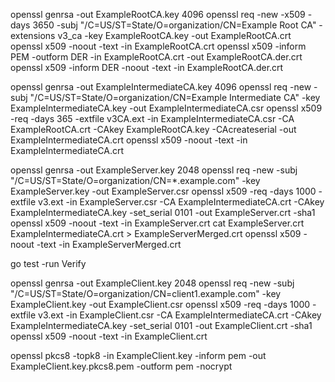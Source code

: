 openssl genrsa -out ExampleRootCA.key 4096
openssl req -new -x509 -days 3650 -subj "/C=US/ST=State/O=organization/CN=Example Root CA" -extensions v3_ca -key ExampleRootCA.key -out ExampleRootCA.crt
openssl x509 -noout -text -in ExampleRootCA.crt
openssl x509 -inform PEM -outform DER -in ExampleRootCA.crt -out ExampleRootCA.der.crt
openssl x509 -inform DER -noout -text -in ExampleRootCA.der.crt

openssl genrsa -out ExampleIntermediateCA.key 4096
openssl req -new -subj "/C=US/ST=State/O=organization/CN=Example Intermediate CA" -key ExampleIntermediateCA.key -out ExampleIntermediateCA.csr
openssl x509 -req -days 365 -extfile v3CA.ext -in ExampleIntermediateCA.csr -CA ExampleRootCA.crt -CAkey ExampleRootCA.key -CAcreateserial -out ExampleIntermediateCA.crt
openssl x509 -noout -text -in ExampleIntermediateCA.crt

openssl genrsa -out ExampleServer.key 2048
openssl req -new -subj "/C=US/ST=State/O=organization/CN=*.example.com" -key ExampleServer.key -out ExampleServer.csr
openssl x509 -req -days 1000 -extfile v3.ext -in ExampleServer.csr -CA ExampleIntermediateCA.crt -CAkey ExampleIntermediateCA.key -set_serial 0101 -out ExampleServer.crt -sha1
openssl x509 -noout -text -in ExampleServer.crt
cat ExampleServer.crt ExampleIntermediateCA.crt > ExampleServerMerged.crt
openssl x509 -noout -text -in ExampleServerMerged.crt

go test -run Verify

openssl genrsa -out ExampleClient.key 2048
openssl req -new -subj "/C=US/ST=State/O=organization/CN=client1.example.com" -key ExampleClient.key -out ExampleClient.csr
openssl x509 -req -days 1000 -extfile v3.ext -in ExampleClient.csr -CA ExampleIntermediateCA.crt -CAkey ExampleIntermediateCA.key -set_serial 0101 -out ExampleClient.crt -sha1
openssl x509 -noout -text -in ExampleClient.crt

openssl pkcs8 -topk8 -in ExampleClient.key -inform pem -out ExampleClient.key.pkcs8.pem -outform pem -nocrypt
